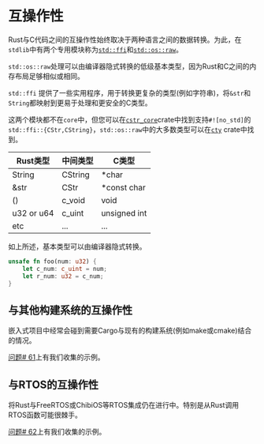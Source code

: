 # 互操作性

Rust与C代码之间的互操作性始终取决于两种语言之间的数据转换。为此，在`stdlib`中有两个专用模块称为[`std::ffi`](https://doc.rust-lang.org/std/ffi/index.html)和[`std::os::raw`](https://doc.rust-lang.org/std/os/raw/index.html)。

`std::os::raw`处理可以由编译器隐式转换的低级基本类型，因为Rust和C之间的内存布局足够相似或相同。

`std::ffi` 提供了一些实用程序，用于转换更复杂的类型(例如字符串)，将`&str`和`String`都映射到更易于处理和更安全的C类型。

这两个模块都不在`core`中，但您可以在[`cstr_core`]crate中找到支持`#![no_std]`的`std::ffi::{CStr,CString}`，`std::os::raw`中的大多数类型可以在[`cty`] crate中找到。

[`cstr_core`]:https://crates.io/crates/cstr_core
[`cty`]:https://crates.io/crates/cty

|Rust类型| 中间类型|C类型 |
| ------------ | -------------- | -------------- |
| String     | CString      | *char        |
| &str       | CStr         | *const char  |
| ()         | c_void       | void         |
| u32 or u64 | c_uint       | unsigned int |
| etc        | ...          | ...          |


如上所述，基本类型可以由编译器隐式转换。

```rust , ignore
unsafe fn foo(num: u32) {
    let c_num: c_uint = num;
    let r_num: u32 = c_num;
}
```

## 与其他构建系统的互操作性

嵌入式项目中经常会碰到需要Cargo与现有的构建系统(例如make或cmake)结合的情况。

 [问题# 61]上有我们收集的示例。

[问题# 61]:https：//github.com/rust-embedded/book/issues/61


## 与RTOS的互操作性

将Rust与FreeRTOS或ChibiOS等RTOS集成仍在进行中。特别是从Rust调用RTOS函数可能很棘手。

[问题# 62]上有我们收集的示例。

[问题# 62]:https：//github.com/rust-embedded/book/issues/62